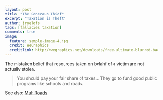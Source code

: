 ```yaml
---
layout: post
title: "The Generous Thief"
excerpt: "Taxation is Theft"
author: jroelofs
tags: [fallacies taxation]
comments: true
image:
  feature: sample-image-4.jpg
  credit: WeGraphics
  creditlink: http://wegraphics.net/downloads/free-ultimate-blurred-background-pack/
---
```


The mistaken belief that resources taken on belahf of a victim are not actually stolen.

> You should pay your fair share of taxes... They go to fund good public programs like schools and roads.

See also: [Muh Roads](/muh-roads)

